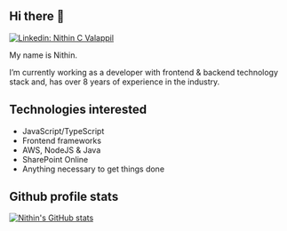 



## Hi there 👋

[![Linkedin: Nithin C Valappil](https://img.shields.io/badge/-LinkedIn-blue?style=flat-square&logo=Linkedin&logoColor=white&link=https://www.linkedin.com/in/nithincv/)](https://www.linkedin.com/in/nithincv/)

My name is Nithin.   

I’m currently working as a developer with frontend & backend technology stack and, has over 8 years of experience in the industry.   

## Technologies interested

- JavaScript/TypeScript
- Frontend frameworks
- AWS, NodeJS & Java
- SharePoint Online
- Anything necessary to get things done


## Github profile stats

[![Nithin's GitHub stats](https://github-readme-stats.vercel.app/api?username=nithincvpoyyil&count_private=true&show_icons=true&theme=github_dark)](https://github.com/anuraghazra/github-readme-stats)
